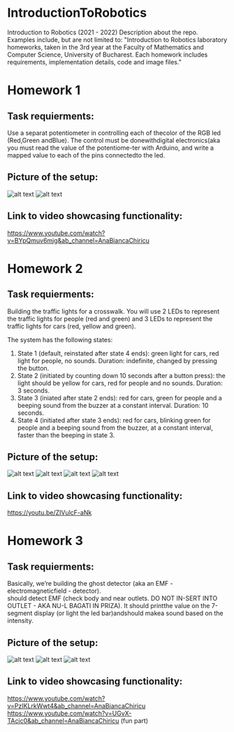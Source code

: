 # IntroductionToRobotics
Introduction to Robotics (2021 - 2022) Description about the repo. Examples include, but are not limited to: "Introduction to Robotics laboratory homeworks, taken in the 3rd year at the Faculty of Mathematics and Computer Science, University of Bucharest. Each homework includes requirements, implementation details, code and image files." 
# Homework 1 
## Task requierments:
Use a separat potentiometer in controlling each of thecolor of the RGB led (Red,Green andBlue).  The control must be donewithdigital electronics(aka you must read the value of the potentiome-ter with Arduino, and write a mapped value to each of the pins connectedto the led.
## Picture of the setup:
![alt text](https://github.com/anabiancachiricu/IntroductionToRobotics/blob/main/poza1.jpeg)
![alt text](https://github.com/anabiancachiricu/IntroductionToRobotics/blob/main/poza2.jpeg)

## Link to video showcasing functionality:
https://www.youtube.com/watch?v=BYpQmuv6mjg&ab_channel=AnaBiancaChiricu

# Homework 2
## Task requierments:
Building the traffic lights for a crosswalk. You will use 2 LEDs to represent the traffic lights for people (red and green) and 3 LEDs to represent the traffic lights for cars (red, yellow and green).

The system has the following states:
1. State 1 (default, reinstated after state 4 ends): green light for cars, red light for people, no sounds. Duration: indefinite, changed by pressing the button.
2. State 2 (initiated by counting down 10 seconds after a button press): the light should be yellow for cars, red for people and no sounds. Duration: 3 seconds.
3. State 3 (iniated after state 2 ends): red for cars, green for people and a beeping sound from the buzzer at a constant interval. Duration: 10 seconds.
4. State 4 (initiated after state 3 ends): red for cars, blinking green for people and a beeping sound from the buzzer, at a constant interval, faster than the beeping in state 3.

## Picture of the setup:
![alt text](https://github.com/anabiancachiricu/IntroductionToRobotics/blob/main/Poza1.jpeg)
![alt text](https://github.com/anabiancachiricu/IntroductionToRobotics/blob/main/Poza2.jpeg)
![alt text](https://github.com/anabiancachiricu/IntroductionToRobotics/blob/main/Poza3.jpeg)
![alt text](https://github.com/anabiancachiricu/IntroductionToRobotics/blob/main/Poza4.jpeg)

## Link to video showcasing functionality:
https://youtu.be/ZIVulcF-aNk


# Homework 3
## Task requierments:
Basically, we’re building the ghost detector (aka an EMF - electromagneticfield  -  detector).   
should detect EMF (check body and near outlets.  DO NOT IN-SERT INTO OUTLET - AKA NU-L BAGATI IN PRIZA). It should printthe value on the 7-segment display (or light the led bar)andshould makea sound based on the intensity.

## Picture of the setup:
![alt text](https://github.com/anabiancachiricu/IntroductionToRobotics/blob/main/Hw3_poza1.jpeg)
![alt text](https://github.com/anabiancachiricu/IntroductionToRobotics/blob/main/Hw3_poza2.jpeg)
![alt text](https://github.com/anabiancachiricu/IntroductionToRobotics/blob/main/Hw3_poza3.jpeg)


## Link to video showcasing functionality:
https://www.youtube.com/watch?v=PzIKLrkWwt4&ab_channel=AnaBiancaChiricu
https://www.youtube.com/watch?v=UGvX-TAcic0&ab_channel=AnaBiancaChiricu (fun part)
